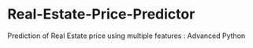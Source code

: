 # Real-Estate-Price-Predictor
Prediction of Real Estate price using multiple features : Advanced Python
